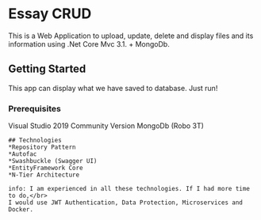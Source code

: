 # Essay CRUD

This is a Web Application to upload, update, delete and display files and its information using .Net Core Mvc 3.1. + MongoDb.

## Getting Started

This app can display what we have saved to database. Just run!

### Prerequisites

Visual Studio 2019 Community Version
MongoDb (Robo 3T)

```
## Technologies
*Repository Pattern
*Autofac
*Swashbuckle (Swagger UI)
*EntityFramework Core
*N-Tier Architecture

info: I am experienced in all these technologies. If I had more time to do,</br>
I would use JWT Authentication, Data Protection, Microservices and Docker.
